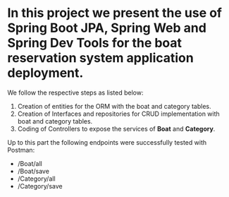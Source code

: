 # In this project we present the use of Spring Boot JPA, Spring Web and Spring Dev Tools for the boat reservation system application deployment.

We follow the respective steps as listed below:

1. Creation of entities for the ORM with the boat and category tables.
2. Creation of Interfaces and repositories for CRUD implementation with boat and category tables.
3. Coding of Controllers to expose the services of **Boat** and **Category**.

Up to this part the following endpoints were successfully tested with Postman: 
* /Boat/all
* /Boat/save
* /Category/all
* /Category/save